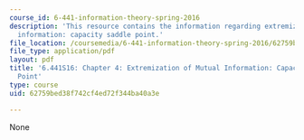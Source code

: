 ```yaml
---
course_id: 6-441-information-theory-spring-2016
description: 'This resource contains the information regarding extremization of mutual
  information: capacity saddle point.'
file_location: /coursemedia/6-441-information-theory-spring-2016/62759bed38f742cf4ed72f344ba40a3e_MIT6_441S16_chapter_4.pdf
file_type: application/pdf
layout: pdf
title: '6.441S16: Chapter 4: Extremization of Mutual Information: Capacity Saddle
  Point'
type: course
uid: 62759bed38f742cf4ed72f344ba40a3e

---
```

None